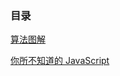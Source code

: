 ### 目录

[算法图解](https://github.com/egonSchiele/grokking_algorithms)

[你所不知道的 JavaScript](https://github.com/getify/You-Dont-Know-JS)
